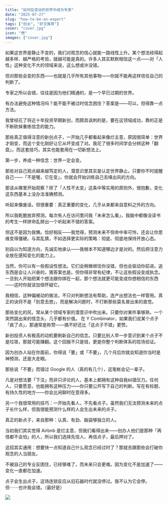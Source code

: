 ```yaml
---
title: "如何在变动的世界中成为专家"
date: "2025-07-27"
slug: "how-to-be-an-expert"
tags: ["创业", "好文推荐"]
cover: "cover.jpg"
icon: "😎"
images: ["cover.jpg"]
---
```

如果这世界是静止不变的，我们对观念的信心就能一路线性上升。某个想法经得起越多样、越严格的考验，就越可能是真的。许多人其实默默相信这一点——对「人性」这种变化不大的领域来说，这么想或许没错。



但对那些会变的东西——也就是几乎所有其他事物——你就不能再这样信任自己的判断了。



专家之所以会错，往往是因为他们精通的，是一个早已过期的世界。



有办法避免这种情况吗？能不能不被过时信念困住？答案是——可以，但得靠一点方法。



我曾经花了将近十年投资早期新创，而颇具讽刺的是，要在这领域成功，靠的正是不断砍掉重练信念的能力。



那些真正值得注意的新创点子，一开始几乎都看起来像烂主意，原因很简单：世界才刚变，而这个变化刚好让它从坏变成了对。我花了很多时间学会分辨这种「翻盘」，而这套技巧，其实也能套用在一切新想法上。



第一步，养成一种信念：世界一定会变。



那些对自己观点越来越笃定的人，潜意识里其实是认定世界静止。只要你不时提醒自己——「不是喔，它在变」，你就会开始训练自己去嗅出风的方向。



那该从哪里开始观察？除了「人性不太变」这条中等实用的原则外，很抱歉，变化这东西基本上没办法准确预测。



听起来像废话，但很重要：真正重要的变化，几乎从来都来自意料之外的方向。



所以我乾脆放弃预测。每次有人在访问里问我「未来怎么看」，我脑中都像没读书的考生一样拼命乱掰出一个听起来不错的答案。



但这不是因为我懒。恰好相反——我觉得，预测未来不但命中率可怜，还会让你思维变得僵硬。与其乱猜，不如选择更实际的策略：彻底、彻底地保持开放心态。



别自以为知道方向，先诚实地承认——我根本不知道哪边才是对的。然后把注意力全放在感知变化的能力上。



当然，你可以有一些假设性想法。它们会稍微绑住你没错，但也会驱动你前进。追东西是会让人兴奋的，猜答案也是。但你得非常有纪律，不让这些假设变成执念。
一旦别人开始把某个想法跟你绑在一起，那个想法就更可能变成你想相信的东西——这时你就该加倍怀疑它。



我相信，这种偏被动的做法，不只对判断想法有帮助，连产出想法也一样管用。真正的诀窍不是「刻意去想」，而是解决问题时，不打断那些莫名冒出来的直觉。



那些变化的风，常从某个领域专家的潜意识中吹出来。只要你对某件事够熟，一个突然跳出来的怪念头，几乎都有价值。
在 Y Combinator，如果我们说某个点子「疯了点」，那通常是称赞——搞不好还比「这点子不错」更赞。



新创投资人有极高的动机要刷新自己的信念。只要比别人早一步意识到某个点子不是垃圾，那就可能赚翻。这个回报不只是钱，更是你整个判断体系的现场验证。



因为创办人站在你面前，你得说「要」或「不要」，几个月后你就会知道你当时是神预测，还是大走眼。



那些说「不要」而错过 Google 的人（真的有几个），这笔帐会记一辈子。



凡是对想法要「下注」而非只评论的人，基本上都拥有这种自我纠错压力。任何人，只要愿意，也能拥有这种压力——你只要公开写下自己的判断。写在有标题、有持久性的地方——你会比闲聊时在意得多。



另一个我很常用的技巧：一开始先看人，不先看点子。虽然我们无法预测未来的点子长什么样，但我很能预测什么样的人会生出未来的点子。



真正的新点子，来自那种：认真、有劲、脑袋够独立的人。



当初我们其实觉得 Airbnb 是烂主意，但我们看得出来——创办人他们是那种「再怪都不会怕」的人，所以我们选择先信人、再信点子，最后押对了。



这招其实通用：想要快一点知道自己什么观念已经过时了？那就去跟那些会打破你观念的人当朋友。



不被自己的专业反困住，已经够难了，而未来只会更难。因为变化不是加速了——变化一直都在加速。



点子会生出点子，这场连锁反应从旧石器时代就没停过。我不认为它会停。
但⋯⋯也许我会错。（最好是）




![](https://prod-files-secure.s3.us-west-2.amazonaws.com/112d0858-5090-4d34-a606-b75eb8d65fd2/46476355-9cf3-4e99-9b7a-3531bc426380/1000202064.png?X-Amz-Algorithm=AWS4-HMAC-SHA256&X-Amz-Content-Sha256=UNSIGNED-PAYLOAD&X-Amz-Credential=ASIAZI2LB4667RSW7Y7R%2F20250914%2Fus-west-2%2Fs3%2Faws4_request&X-Amz-Date=20250914T164255Z&X-Amz-Expires=3600&X-Amz-Security-Token=IQoJb3JpZ2luX2VjEOX%2F%2F%2F%2F%2F%2F%2F%2F%2F%2FwEaCXVzLXdlc3QtMiJGMEQCIGpT5XXV8vCQCCcO9H9CQi2n7DY6spj8jMUkAwlGqZw2AiBZivmcERFLctm6HHbilQN%2FXWgMP5zOeGRDeocYu0B8Tir%2FAwheEAAaDDYzNzQyMzE4MzgwNSIMmDF5yriYigFyfD%2BAKtwDHiuHBB9iFAES%2FpAnByth0vIwTaq0Kn%2BU14PmJe5zGXNvbrqw9hvhVol2w1G3e3Pl9HL4vYi5g1YMhNZXJOD%2FMM1J2odJr8BHdY1dc%2BzbrrkJsOU6U4DSJEAeMt2%2BJ9%2Fwc5fKzfRnqTF2tCOG5YsGyI6aWncLWUvRaDCY%2B2aNJ1rM%2FDUlJa%2F09FKGDrFEIEEUPxboQWvlGBdI4Y1BSYkhiR6p99G1%2BkdLoapf2UelmXb22lBzthziUdBklzUfP0VUi9tib4%2FI8opdEyaLO%2BVZqzcDQf5dRdfE5604QNpPSW6gjxjZKpEBvumBGhF0J4ee91IH75yo%2FY5T%2FUMq5%2BwdgH%2FwHBPByw6haYlxnFJGIbKuxp25zr0fhGYe4JBWaAR2T0fPG1rSnaxv50Q4Z7z483QikXHYDRIJHVQAua3U1I%2BNqi%2BLLQMn76abC%2Bvm0Pa8g8Vwr23Y%2FFD4ndbMvSgnxeriIL%2B6eiCuOb8fp%2BpSRZ7mLAElJkIobqEoIkS%2BOZ2gZD6hZw8uTqnsrdu0iBq%2BEWozP2SvUKcsIBRYEYr%2FHuX0EpKnJOIYIFQ32lHBWpM2Q%2Bi83S5O1pmhO5v2jYUk4gxmVzX2hKDEXOcYA16XIJpDQGokQOhYTONw6oUwy%2FGaxgY6pgE%2BjmtqtuMtbGoEDcmKuXec%2B83X6JR3N%2Bnn2jnMl30SR5uLjRlkXXG6%2BuyDjFHco5oPfIs5T6x3szC2P2cCQLskZgGF%2FWHFdMOyFcPmJeHdpr5yoRm89Zw4uiipuVsM4t1Y%2FjBE4xyYUcFu2vA2RdFR1%2F%2F2AyvAvd6zvL7GNH6zWG15uOwOU1uXtcTp6VRTScQtKVYepoln1yEp1hdxLWuNBrOjjis5&X-Amz-Signature=d1e0b4e915c25116e062e024f09f04a95038e829989968aba96c019d99da5c2d&X-Amz-SignedHeaders=host&x-amz-checksum-mode=ENABLED&x-id=GetObject)

